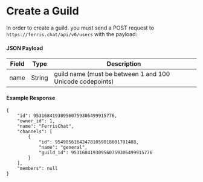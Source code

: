 # Create a Guild

In order to create a guild. you must send a POST request to `https://ferris.chat/api/v0/users` with the payload:

#### JSON Payload
| Field | Type | Description |
| ----- | ---- | ----------- |
| name | String | guild name (must be between 1 and 100 Unicode codepoints) |

#### Example Response

```
{
    "id": 953168419309560759306499915776,
    "owner_id": 1,
    "name": "FerrisChat",
    "channels": [
        {
            "id": 954985616424781059018601791488,
            "name": "general",
            "guild_id": 953168419309560759306499915776
        }
    ],
    "members": null
}
```